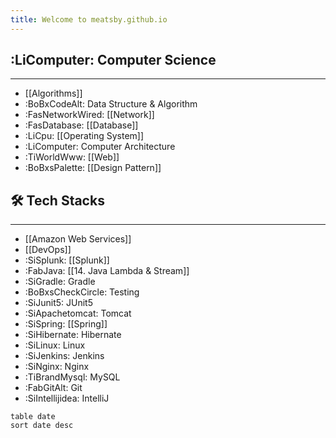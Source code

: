 ```yaml
---
title: Welcome to meatsby.github.io
---
```

## :LiComputer: Computer Science
---
- [[Algorithms]]
- :BoBxCodeAlt: Data Structure & Algorithm
- :FasNetworkWired: [[Network]]
- :FasDatabase: [[Database]]
- :LiCpu: [[Operating System]]
- :LiComputer: Computer Architecture
- :TiWorldWww: [[Web]]
- :BoBxsPalette: [[Design Pattern]]

## 🛠️ Tech Stacks
---
- [[Amazon Web Services]]
- [[DevOps]]
- :SiSplunk: [[Splunk]]
- :FabJava: [[14. Java Lambda & Stream]]
- :SiGradle: Gradle
- :BoBxsCheckCircle: Testing
- :SiJunit5: JUnit5
- :SiApachetomcat: Tomcat
- :SiSpring: [[Spring]]
- :SiHibernate: Hibernate
- :SiLinux: Linux
- :SiJenkins: Jenkins
- :SiNginx: Nginx
- :TiBrandMysql: MySQL
- :FabGitAlt: Git
- :SiIntellijidea: IntelliJ

```dataview
table date
sort date desc
```
